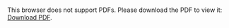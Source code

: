<object data="christ-in-song/CIS1908pdfs/196.pdf" type="application/pdf" width="100%" height="1024px">
    <embed src="christ-in-song/CIS1908pdfs/196.pdf">
        <p>This browser does not support PDFs. Please download the PDF to view it: <a href="christ-in-song/CIS1908pdfs/196.pdf">Download PDF</a>.</p>
    </embed>
</object>
